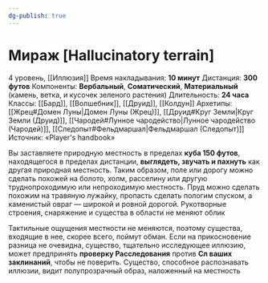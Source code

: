 ```yaml
---
dg-publish: true
---
```

# Мираж [Hallucinatory terrain]
4 уровень, [[Иллюзия]]
Время накладывания: **10 минут**
Дистанция: **300 футов**
Компоненты: **Вербальный**, **Соматический**, **Материальный** (камень, ветка, и кусочек зеленого растения)
Длительность: **24 часа**
Классы: [[Бард]], [[Волшебник]], [[Друид]], [[Колдун]]
Архетипы: [[Жрец#Домен Луны|Домен Луны (Жрец)]], [[Друид#Круг Земли|Круг Земли (Друид)]], [[Чародей#Лунное чародейство|Лунное чародейство (Чародей)]], [[Следопыт#Фельдмаршал|Фельдмаршал (Следопыт)]]
Источник: «Player's handbook»

Вы заставляете природную местность в пределах **куба 150 футов**, находящегося в пределах дистанции, **выглядеть, звучать и пахнуть** как другая природная местность. Таким образом, поле или дорогу можно сделать похожей на болото, холм, расселину или другую труднопроходимую или непроходимую местность. Пруд можно сделать похожим на травяную лужайку, пропасть сделать пологим спуском, а каменистый овраг — широкой и ровной дорогой. Рукотворные строения, снаряжение и существа в области не меняют облик

Тактильные ощущения местности не меняются, поэтому существа, входящие в нее, скорее всего, поймут обман. Если на прикосновение разница не очевидна, существо, тщательно исследующее иллюзию, может предпринять **проверку Расследования** против **Сл ваших заклинаний**, чтобы не поверить. Существо, способное распознавать иллюзии, видит полупрозрачный образ, наложенный на местность